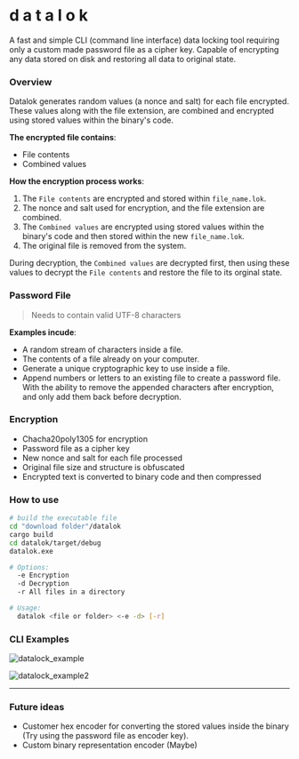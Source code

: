 # d a t a l o k

A fast and simple CLI (command line interface) data locking tool requiring only a custom made password file as a cipher key. Capable of encrypting any data stored on disk and restoring all data to original state.

### Overview

Datalok generates random values (a nonce and salt) for each file encrypted. These values along with the file extension, are combined and encrypted using stored values within the binary's code.

**The encrypted file contains**:
- File contents
- Combined values
  
**How the encryption process works**:
1. The ```File contents``` are encrypted and stored within ```file_name.lok```.
2. The nonce and salt used for encryption, and the file extension are combined.
3. The ```Combined values``` are encrypted using stored values within the binary's code and then stored within the new ```file_name.lok```.
4. The original file is removed from the system.


During decryption, the ```Combined values``` are decrypted first, then using these values to decrypt the ```File contents``` and restore the file to its orginal state.  

### Password File
> Needs to contain valid UTF-8 characters

**Examples incude**: 

- A random stream of characters inside a file.
- The contents of a file already on your computer.
- Generate a unique cryptographic key to use inside a file.
- Append numbers or letters to an existing file to create a password file. With the ability to remove the appended characters after encryption, and only add them back before decryption.

### Encryption

- Chacha20poly1305 for encryption
- Password file as a cipher key
- New nonce and salt for each file processed
- Original file size and structure is obfuscated
- Encrypted text is converted to binary code and then compressed

### How to use

```bash
# build the executable file
cd "download folder"/datalok
cargo build
cd datalok/target/debug
datalok.exe

# Options:
  -e Encryption
  -d Decryption
  -r All files in a directory

# Usage:
  datalok <file or folder> <-e -d> [-r]
```
### CLI Examples
![datalock_example](https://github.com/0x7f9/datalok/assets/141240295/c39e547d-10f5-4216-8439-bb358a41d94f)  

![datalock_example2](https://github.com/0x7f9/datalok/assets/141240295/e9c82d99-b181-4804-820f-0001d3eb4d00)
***
### Future ideas 

- Customer hex encoder for converting the stored values inside the binary (Try using the password file as encoder key).
- Custom binary representation encoder (Maybe)
